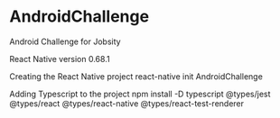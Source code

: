 # AndroidChallenge
Android Challenge for Jobsity

React Native version 0.68.1

Creating the React Native project 
react-native init AndroidChallenge

Adding Typescript to the project
npm install -D typescript @types/jest @types/react @types/react-native @types/react-test-renderer


